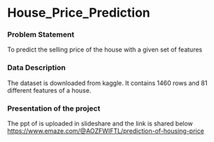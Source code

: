 # House_Price_Prediction

### **Problem Statement**

To predict the selling price of the house with a given set of features

### **Data Description**

The dataset is downloaded from kaggle.
It contains 1460 rows and 81 different features of a house. 

### **Presentation of the project**

The ppt of is uploaded in slideshare and the link is shared below
https://www.emaze.com/@AOZFWIFTL/prediction-of-housing-price





